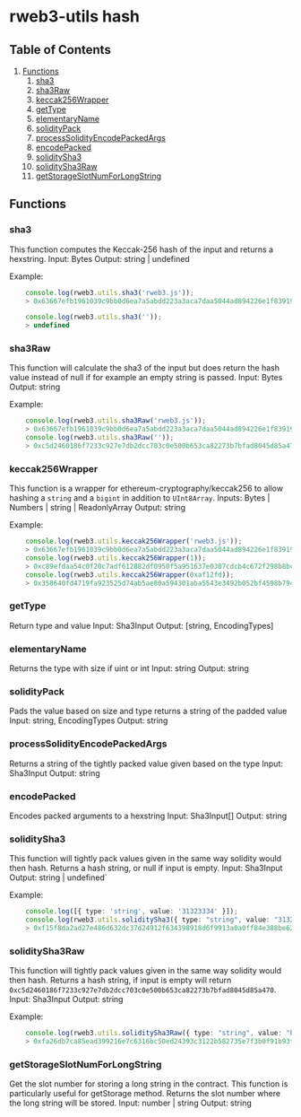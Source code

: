 # rweb3-utils hash

## Table of Contents
1. [Functions](#functions)
     1. [sha3](#sha3)
     2. [sha3Raw](#sha3raw)
     3. [keccak256Wrapper](#keccak256wrapper)
     4. [getType](#gettype)
     5. [elementaryName](#elementaryname)
     6. [solidityPack](#soliditypack)
     7. [processSolidityEncodePackedArgs](#processSolidityEncodePackedArgs)
     8. [encodePacked](#encodepacked)
     9. [soliditySha3](#soliditysha3)
     10. [soliditySha3Raw](#soliditysha3raw)
     11. [getStorageSlotNumForLongString](#getstorageslotnumforlongstring)

## Functions

### sha3
This function computes the Keccak-256 hash of the input and returns a hexstring.
Input: Bytes
Output: string | undefined

Example: 

```ts
    console.log(rweb3.utils.sha3('rweb3.js'));
    > 0x63667efb1961039c9bb0d6ea7a5abdd223a3aca7daa5044ad894226e1f83919a

    console.log(rweb3.utils.sha3(''));
    > undefined
```

### sha3Raw
This function will calculate the sha3 of the input but does return the hash value instead of null if for example an empty string is passed.
Input: Bytes
Output: string

Example: 

```ts
    console.log(rweb3.utils.sha3Raw('rweb3.js'));
    > 0x63667efb1961039c9bb0d6ea7a5abdd223a3aca7daa5044ad894226e1f83919a
    console.log(rweb3.utils.sha3Raw(''));
    > 0xc5d2460186f7233c927e7db2dcc703c0e500b653ca82273b7bfad8045d85a470
```
      
### keccak256Wrapper
This function is a wrapper for ethereum-cryptography/keccak256 to allow hashing a `string` and a `bigint` in addition to `UInt8Array`.
Inputs: Bytes | Numbers | string | ReadonlyArray<number>
Output: string

Example:
```ts
    console.log(rweb3.utils.keccak256Wrapper('rweb3.js'));
    > 0x63667efb1961039c9bb0d6ea7a5abdd223a3aca7daa5044ad894226e1f83919a
    console.log(rweb3.utils.keccak256Wrapper(1));
    > 0xc89efdaa54c0f20c7adf612882df0950f5a951637e0307cdcb4c672f298b8bc6
    console.log(rweb3.utils.keccak256Wrapper(0xaf12fd));
    > 0x358640fd4719fa923525d74ab5ae80a594301aba5543e3492b052bf4598b794c
```

### getType
Return type and value
Input: Sha3Input
Output: [string, EncodingTypes]

### elementaryName
Returns the type with size if uint or int
Input: string
Output: string

### solidityPack
Pads the value based on size and type
returns a string of the padded value
Input: string, EncodingTypes
Output: string

### processSolidityEncodePackedArgs
Returns a string of the tightly packed value given based on the type
Input: Sha3Input
Output: string

### encodePacked
Encodes packed arguments to a hexstring
Input: Sha3Input[]
Output: string

### soliditySha3
This function will tightly pack values given in the same way solidity would then hash. Returns a hash string, or null if input is empty.
Input: Sha3Input
Output: string | undefined`

Example: 
```ts
    console.log([{ type: 'string', value: '31323334' }]);
    console.log(rweb3.utils.soliditySha3({ type: "string", value: "31323334" }));
    > 0xf15f8da2ad27e486d632dc37d24912f634398918d6f9913a0a0ff84e388be62b
```

### soliditySha3Raw
This function will tightly pack values given in the same way solidity would then hash. Returns a hash string, if input is empty will return `0xc5d2460186f7233c927e7db2dcc703c0e500b653ca82273b7bfad8045d85a470`.
Input: Sha3Input
Output: string

Example: 
```ts
    console.log(rweb3.utils.soliditySha3Raw({ type: "string", value: "helloworld" }))
    > 0xfa26db7ca85ead399216e7c6316bc50ed24393c3122b582735e7f3b0f91b93f0
```

### getStorageSlotNumForLongString
Get the slot number for storing a long string in the contract. This function is particularly useful for getStorage method.
Returns the slot number where the long string will be stored.
Input: number | string
Output: string
